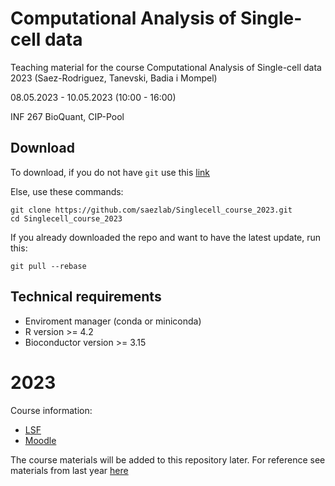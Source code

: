 # Computational Analysis of Single-cell data

Teaching material for the course Computational Analysis of Single-cell data 2023 (Saez-Rodriguez, Tanevski, Badia i Mompel)

08.05.2023 - 10.05.2023 (10:00 - 16:00)

INF 267 BioQuant, CIP-Pool

## Download
To download, if you do not have `git` use this [link](https://github.com/saezlab/Singlecell_course_2023/archive/refs/heads/main.zip)

Else, use these commands:
```
git clone https://github.com/saezlab/Singlecell_course_2023.git
cd Singlecell_course_2023
```

If you already downloaded the repo and want to have the latest update, run this:
```
git pull --rebase
```


## Technical requirements
- Enviroment manager (conda or miniconda)
- R version >= 4.2
- Bioconductor version >= 3.15


# 2023

Course information: 
- [LSF](https://lsf.uni-heidelberg.de/qisserver/rds?state=verpublish&status=init&vmfile=no&publishid=384927&moduleCall=webInfo&publishConfFile=webInfo&publishSubDir=veranstaltung)
- [Moodle](https://moodle.uni-heidelberg.de/enrol/index.php?id=16062)

The course materials will be added to this repository later. For reference see materials from last year [here](https://github.com/saezlab/Singlecell_course_2022)
